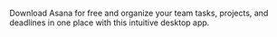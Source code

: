 Download Asana for free and organize your team tasks, projects, and deadlines in one place with this intuitive desktop app.
